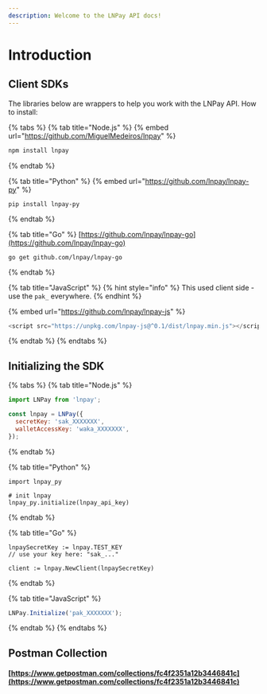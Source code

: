 ```yaml
---
description: Welcome to the LNPay API docs!
---
```


# Introduction

## Client SDKs

The libraries below are wrappers to help you work with the LNPay API. How to install:

{% tabs %}
{% tab title="Node.js" %}
{% embed url="https://github.com/MiguelMedeiros/lnpay" %}

```bash
npm install lnpay
```
{% endtab %}

{% tab title="Python" %}
{% embed url="https://github.com/lnpay/lnpay-py" %}

```
pip install lnpay-py
```
{% endtab %}

{% tab title="Go" %}
[https://github.com/lnpay/lnpay-go](https://github.com/lnpay/lnpay-go)

```text
go get github.com/lnpay/lnpay-go
```
{% endtab %}

{% tab title="JavaScript" %}
{% hint style="info" %}
This used client side - use the `pak_` everywhere.
{% endhint %}

{% embed url="https://github.com/lnpay/lnpay-js" %}

```javascript
<script src="https://unpkg.com/lnpay-js@^0.1/dist/lnpay.min.js"></script>
```
{% endtab %}
{% endtabs %}

## Initializing the SDK

{% tabs %}
{% tab title="Node.js" %}
```javascript
import LNPay from 'lnpay';

const lnpay = LNPay({
  secretKey: 'sak_XXXXXXX',
  walletAccessKey: 'waka_XXXXXXX',
});
```
{% endtab %}

{% tab title="Python" %}
```
import lnpay_py

# init lnpay
lnpay_py.initialize(lnpay_api_key)
```
{% endtab %}

{% tab title="Go" %}
```
lnpaySecretKey := lnpay.TEST_KEY
// use your key here: "sak_..."

client := lnpay.NewClient(lnpaySecretKey)
```
{% endtab %}

{% tab title="JavaScript" %}
```javascript
LNPay.Initialize('pak_XXXXXXX');
```
{% endtab %}
{% endtabs %}

## Postman Collection

#### [https://www.getpostman.com/collections/fc4f2351a12b3446841c](https://www.getpostman.com/collections/fc4f2351a12b3446841c)

